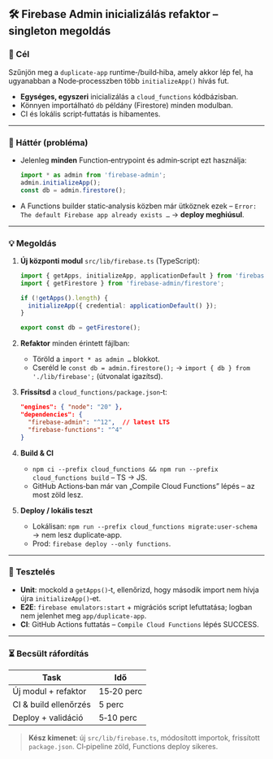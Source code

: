 ## 🛠️ Firebase Admin inicializálás refaktor – **singleton** megoldás

### 🎯 Cél

Szűnjön meg a `duplicate-app` runti­­me‑/build‑hiba, amely akkor lép fel, ha ugyanabban a Node‑processzben több `initializeApp()` hívás fut. 

* **Egységes, egyszeri** inicializálás a `cloud_functions` kódbázisban.
* Könnyen importálható `db` példány (Firestore) minden modulban.
* CI és lokális script‑futtatás is hibamentes.

---

### 🔎 Háttér (probléma)

* Jelenleg **minden** Function‑entrypoint és admin‑script ezt használja:

  ```ts
  import * as admin from 'firebase-admin';
  admin.initializeApp();
  const db = admin.firestore();
  ```
* A Functions builder static‑analysis közben már ütköznek ezek – `Error: The default Firebase app already exists …` → **deploy meghiúsul**.

---

### 💡 Megoldás

1. **Új központi modul** `src/lib/firebase.ts` (TypeScript):

   ```ts
   import { getApps, initializeApp, applicationDefault } from 'firebase-admin/app';
   import { getFirestore } from 'firebase-admin/firestore';

   if (!getApps().length) {
     initializeApp({ credential: applicationDefault() });
   }

   export const db = getFirestore();
   ```
2. **Refaktor** minden érintett fájlban:

   * Töröld a `import * as admin …` blokkot.
   * Cseréld le `const db = admin.firestore();` → `import { db } from './lib/firebase';` (útvonalat igazítsd).
3. **Frissítsd** a `cloud_functions/package.json`‑t:

   ```json
   "engines": { "node": "20" },
   "dependencies": {
     "firebase-admin": "^12",  // latest LTS
     "firebase-functions": "^4"
   }
   ```
4. **Build & CI**

   * `npm ci --prefix cloud_functions && npm run --prefix cloud_functions build` – TS → JS.
   * GitHub Actions‑ban már van „Compile Cloud Functions” lépés – az most zöld lesz.
5. **Deploy / lokális teszt**

   * Lokálisan: `npm run --prefix cloud_functions migrate:user-schema` → nem lesz duplicate‑app.
   * Prod: `firebase deploy --only functions`.

---

### 🧪 Tesztelés

* **Unit**: mockold a `getApps()`‑t, ellenőrizd, hogy második import nem hívja újra `initializeApp()`‑et.
* **E2E**: `firebase emulators:start` + migrációs script lefuttatása; logban nem jelenhet meg `app/duplicate-app`.
* **CI**: GitHub Actions futtatás – `Compile Cloud Functions` lépés SUCCESS.

---

### ⏳ Becsült ráfordítás

| Task                  | Idő        |
| --------------------- | ---------- |
| Új modul + refaktor   | 15‑20 perc |
| CI & build ellenőrzés | 5 perc     |
| Deploy + validáció    | 5‑10 perc  |

> **Kész kimenet**: új `src/lib/firebase.ts`, módosított importok, frissított `package.json`. CI‑pipeline zöld, Functions deploy sikeres.
